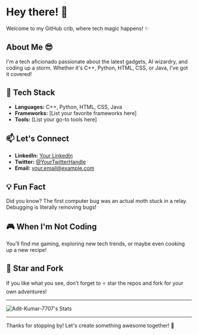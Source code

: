 # Hey there! 👋

Welcome to my GitHub crib, where tech magic happens! ✨

## About Me 😎
I'm a tech aficionado passionate about the latest gadgets, AI wizardry, and coding up a storm. Whether it's C++, Python, HTML, CSS, or Java, I've got it covered!

## 🔧 Tech Stack
- **Languages:** C++, Python, HTML, CSS, Java
- **Frameworks:** [List your favorite frameworks here]
- **Tools:** [List your go-to tools here]

## 📫 Let's Connect
- **LinkedIn:** [Your LinkedIn](https://linkedin.com/in/aditk7707)
- **Twitter:** [@YourTwitterHandle](https://twitter.com/yourtwitterhandle)
- **Email:** your.email@example.com

## 💡 Fun Fact
Did you know? The first computer bug was an actual moth stuck in a relay. Debugging is literally removing bugs!

## 🎮 When I'm Not Coding
You’ll find me gaming, exploring new tech trends, or maybe even cooking up a new recipe!

## 🌟 Star and Fork
If you like what you see, don’t forget to ⭐ star the repos and fork for your own adventures!

---

![Adit-Kumar-7707's Stats](https://github-readme-stats.vercel.app/api?username=Adit-Kumar-7707&theme=tokyonight&show_icons=true&hide_border=true&count_private=true)

---

Thanks for stopping by! Let's create something awesome together! 🚀
